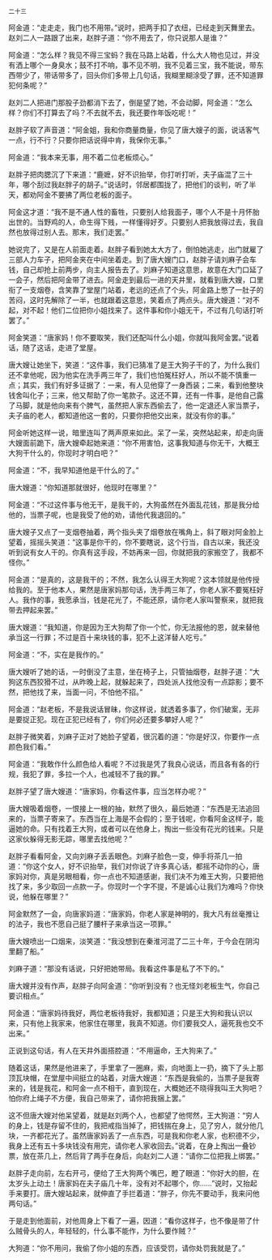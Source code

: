     二十三 

   阿金道：“走走走，我门也不用带。”说时，把两手扣了衣纽，已经走到天舞里去。赵刘二人一路跟了出来，赵胖子道：“你不用去了，你只说那人是谁？”

   阿金道：“怎么样？我见不得三宝蚂？我在马路上站着，什么大人物也见过，并没有洒上哪个一身臭水；鼓不打不响，事不见不明，我不见着三宝，我不能说，带东西带少了，带话带多了，回头你们多带上几句话，我糊里糊涂受了罪，还不知道罪犯何条呢？”

   赵刘二人把进门那股子劲都消下去了，倒是望了她，不会动脚，阿金道：“怎么样？你们不打算去了吗？不去就不去，我还要作年饭吃呢！”

   赵胖子软了声音道：“阿金姐，我和你商量商量，你见了唐大嫂子的面，说话客气一点，行不行？只要你把话说得中肯，我保你无事。”

   阿金道：“我本来无事，用不着二位老板烦心。”

   赵胖子把肉腮沉了下来道：“鹿嬷，好不识抬举，你打听打听，夫子庙混了三十年，哪个刮过我赵胖子的胡子。”说话时，邻居都围拢了，把他们的谈判，听了半天，都劝阿金不要拂了两位老板的面子。

   阿金这才道：“我不是不通人性的畜牲，只要别人给我面子，哪个人不是十月怀胎出世的。当野鸡的人，命生得下贱，一样懂得好歹。只要别人把我放得过去，我自然也放得过别人去。那末，我们走罢。”

   她说完了，又是在人前面走着。赵胖子看到她太大方了，倒怕她逃走，出门就雇了三部人力车子，把阿金夹在中间坐着走。到了唐大嫂门口，赵胖子请刘麻子会车钱，自己却抢上前两步，向主人报告去了。刘麻子知道这意思，故意在大门口延了一会子，然后把阿金带了进去。阿金走到最后一进的天井里，就看到唐大嫂，口里衔了一支烟卷，含笑靠了堂屋门站着，老远的还点了个头，阿金路上憋了一肚子的苦闷，这时先解除了一半，也就跟着这意思，笑着点了两点头。唐大嫂道：“对不起，对不起！他们二位把你小姐找来了。这件事和你小姐无干，不过有几句话打听罢了。”

   阿金笑道：“唐家妈！你不要取笑，我们还配叫什么小姐，你就叫我阿金罢。”说着话，随了这话，走进了堂屋。

   唐大嫂让她坐下，笑道：“这件事，我们已猜准了是王大狗子干的了，为什么我们还不拿他呢，因为他实在洗手两三年了，我们也怕冤枉好人，所以不能不慎重一点；其实，我们有好多证据了：一来，有人见他穿了一身西装；二来，看到他整块钱舍叫化子；三来，他又帮助了你一笔款子。这还不算，还有一件事，是他自己露了马脚，就是他向来有个脾气，虽然把人家东西偷去了，他一定退还人家当票子，夫子庙的老人，都知道他这一套的，只要你把他交出来，就没有你的事。”

   阿金听她这样一说，暗里连叫了两声原来如此。呆了一呆，突然站起来，却走向唐大嫂面前跪下，唐大嫂牵起她来道：“你不用害怕，这事我知道与你无干，大概王大狗干什么的，你现时才明白吧？”

   阿金道：“不，我早知道他是干什么的了。”

   唐大嫂道：“你知道那就很好，他现时在哪里？”

   阿金道：“不过这件事与他无干，是我干的，大狗虽然在外面乱花钱，那是我分给他的，当票子呢，也是我受了他的劝，请他代我退回的。”

   唐大嫂子又点了一支烟卷抽着，两个指头夹了烟卷放在嘴角上，斜了眼对阿金脸上望着，摇摇头笑道：“这事是你干的，你不要瞎说，这个行当，自古以来，我还没听到说有女人干的。你真有这手段，不妨再来一回，你就把我的家搬空了，我都不怪你。”

   阿金道：“是真的，这是我干的；不然，我怎么认得王大狗呢？这本领就是他传授给我的。至于他本人，果然是唐家妈那句话，洗手两三年了，你老人家不要冤枉好人。我作的事，我愿承当，钱是花光了，不能还原，请你老人家叫警察来，就把我带去押起来罢。”

   唐大嫂道：“我知道，你是因为王大狗帮了你一个忙，你无法报他的恩，就来替他承当这一行罪；不过是百十来块钱的事，犯不上这洋替人吃亏。”

   阿金道：“不，实在是我作的。”

   唐大嫂听了她的话，一时倒没了主意，坐在椅子上，只管抽烟卷，赵胖子道：“大狗这东西狡猾不过，从昨晚上起，就躲起来了，四处派人找他没有一点踪影；要不然，把他找了来，当面一问，不怕他不招。”

   阿金道：“赵老板，不是我说话冒昧，你这样说，就透着多事了，你们破案，无非是要捉正犯。现在正犯已经有了，你们何必还要多攀好人呢？”

   赵胖子微笑着，刘麻子正对了她脸子望着，很沉着的道：“你是好汉，你要作一点颜色我们看。”

   阿金道：“我敢作什么颜色给人看呢？不过我是凭了我良心说话，而且各有各的行规，我犯了罪，多拉一个人，也减轻不了我的罪。”

   赵胖子望了唐大嫂道：“唐家妈，你看这件事，应当怎样办呢？”

   唐大嫂吸着烟卷，一恨接上一根的抽，默然了很久，最后她道：“东西是无法追回来的，当票子寄来了。东西当在上海是不会假的；至于钱呢，你看阿金这样子，能逼她的命。只有找着王大狗，或者可以在他身上，掏出一些没有花光的钱来。只是这家伙躲得无影无踪，哪里去找他呢？”

   赵胖子看看阿金，又向刘麻子丢丢眼色。刘麻子脸色一变，伸手将茶几一拍道：“你这个女人，好不识抬举，我们对你说了许多真心话，都摇不动你的心，唐家妈对你，真是另眼相看，你一点也不知道感谢，我们决不为难王大狗，只要把他找了来，多少取回一点款一子。你现时一个字不提，不是诚心让我们为难吗？你快说，他躲在哪里？”

   阿金默然了一会，向唐家妈道：“唐家妈，你老人家是神明的，我大凡有丝毫推让的法子，我也不愿自己挺了腰杆子来承当这一项罪。”

   唐大嫂喷出一口烟来，淡笑道：“我没想到在秦淮河混了二三十年，于今会在阴沟里翻了船。”

   刘麻子道：“那没有话说，只好把她带局。我看这件事是私了不下的。”

   唐大嫂并没有作声，赵胖子向阿金道：“你听到没有？也无怪刘老板生气，你自己要识相点。”

   阿金道：“唐家妈待我好，两位老板待我好，我都知道；只是王大狗和我认识以来，只有他上我家来，他家住在哪里，我真不知道。你们要我交人，逼死我也交不出来。”

   正说到这句话，有人在天井外面搭腔道：“不用逼命，王大狗来了。”

   随着这话，果然是他进来了，手里拿了一圈麻，索，向地面上一扔，摘下了头上那顶瓦块帽，在堂屋中间挺立的站着，对唐大嫂道：“东西是我偷的，当票子是我寄来的，钱是我花，和阿金一点不相干，直到现在，大概她还不晓得我叫王大狗吧？怕你府上绳子不方便，我自己带来了，请你把我捆上罢。”

   这不但唐大嫂对他呆望着，就是赵刘两个人，也都望了他愕然，王大狗道：“穷人的身上，钱是存留不住的，我把戒指当掉了，把钱揣在身上，见了穷人，就分他几块，一齐都花光了。虽然唐家妈丢了一点东西，可是我和你老人家，也积德不少，我身上还有五十多块钱没有用完，请你老人家收回去。”说着，在身上掏出一叠钞票，放在茶几上，然后背了两手在身后，向赵刘二人道：“请你二位把我上绑罢。”

   赵胖子走向前，左右开弓，便给了王大狗两个嘴巴，瞪了眼道：“你好大的胆，在太岁头上动土！唐家妈在夫子庙几十年，没有对不起哪个，你……”说时，又抬起手来要打。唐大嫂站起来，就伸直了手拦着道：“胖子，你先不要动手，我来问他两句话。”

   于是走到他面前，对他周身上下看了一遍，因道：“看你这样子，也不像是带了什么贼骨头的人，年轻轻的，什么事不能作，为什么要作贼？”

   大狗道：“你不用问，我偷了你小姐的东西，应该受罚，请你处罚我就是了。”

